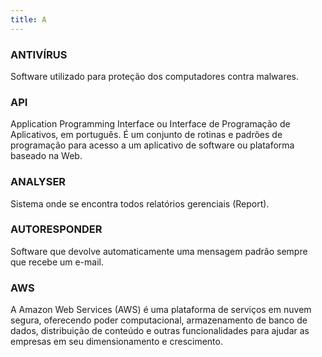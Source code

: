```yaml
---
title: A
---
```


### ANTIVÍRUS

Software utilizado para proteção dos computadores contra malwares.

### API

Application Programming Interface ou Interface de Programação de Aplicativos, em português.
É um conjunto de rotinas e padrões de programação para acesso a um aplicativo de software ou plataforma baseado na Web.

### ANALYSER

Sistema onde se encontra todos relatórios gerenciais (Report).

### AUTORESPONDER

Software que devolve automaticamente uma mensagem padrão sempre que recebe um e-mail.

### AWS

A Amazon Web Services (AWS) é uma plataforma de serviços em nuvem segura, oferecendo poder computacional, armazenamento de banco de dados, distribuição de conteúdo e outras funcionalidades para ajudar as empresas em seu dimensionamento e crescimento.
